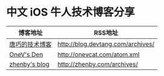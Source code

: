 中文 iOS 牛人技术博客分享
=========


博客地址 | RSS地址
----- | -----
[唐巧的技术博客](http://blog.devtang.com/) | <http://blog.devtang.com/archives/>
[OneV's Den](http://onevcat.com) | <http://onevcat.com/atom.xml>
[zhenby's blog](http://zhenby.com/) | <http://zhenby.com/archives/>

